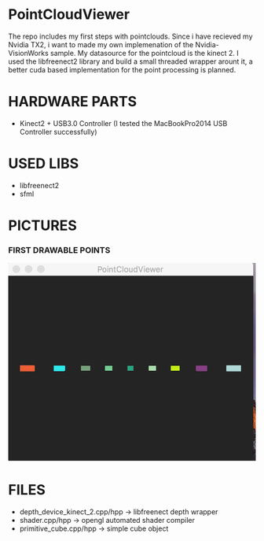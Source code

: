 # PointCloudViewer
The repo includes my first steps with pointclouds. Since i have recieved my Nvidia TX2, i want to made my own implemenation of the Nvidia-VisionWorks sample. My datasource for the pointcloud is the kinect 2. I used the libfreenect2 library and build a small threaded wrapper arount it, a better cuda based implementation for the point processing is planned.



# HARDWARE PARTS
* Kinect2 + USB3.0 Controller (I tested the MacBookPro2014 USB Controller successfully)

# USED LIBS
* libfreenect2
* sfml



# PICTURES

### FIRST DRAWABLE POINTS
![Gopher image](/documentation/images/first_points_rendered.png)




# FILES

* depth_device_kinect_2.cpp/hpp -> libfreenect depth wrapper
* shader.cpp/hpp -> opengl automated shader compiler
* primitive_cube.cpp/hpp -> simple cube object
